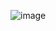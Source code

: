 ![image](https://github.com/yashkandiyal/Password-generator/assets/126400221/3d53b888-9db2-4449-975d-c55cacfe44c4)
